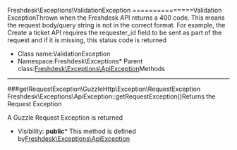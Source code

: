 Freshdesk\Exceptions\ValidationException
===============Validation ExceptionThrown when the Freshdesk API returns a 400 code. This means the request body/query string is not in the correct
format. For example, the Create a ticket API requires the requester_id field to be sent as part of the request and
if it is missing, this status code is returned
* Class name:ValidationException
* Namespace:Freshdesk\Exceptions* Parent class:[Freshdesk\Exceptions\ApiException](Freshdesk-Exceptions-ApiException.md)Methods
-------
###getRequestException\GuzzleHttp\Exception\RequestException Freshdesk\Exceptions\ApiException::getRequestException()Returns the Request Exception

A Guzzle Request Exception is returned

* Visibility: **public*** This method is defined by[Freshdesk\Exceptions\ApiException](Freshdesk-Exceptions-ApiException.md)